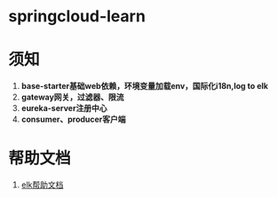 springcloud-learn
==



须知
=====

1. **base-starter基础web依赖，环境变量加载env，国际化i18n,log to elk**
2. **gateway网关，过滤器、限流**
3. **eureka-server注册中心**
4. **consumer、producer客户端**

帮助文档
=====

1. [elk帮助文档](docs/help.txt)


